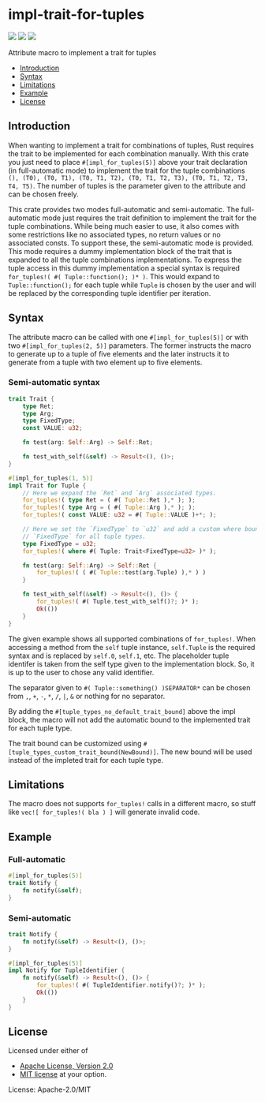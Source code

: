 # impl-trait-for-tuples

[![](https://docs.rs/impl-trait-for-tuples/badge.svg)](https://docs.rs/impl-trait-for-tuples/) [![](https://img.shields.io/crates/v/impl-trait-for-tuples.svg)](https://crates.io/crates/impl-trait-for-tuples) [![](https://img.shields.io/crates/d/impl-trait-for-tuples.png)](https://crates.io/crates/impl-trait-for-tuples)

Attribute macro to implement a trait for tuples

* [Introduction](#introduction)
* [Syntax](#syntax)
* [Limitations](#limitations)
* [Example](#example)
* [License](#license)

## Introduction

When wanting to implement a trait for combinations of tuples, Rust requires the trait to be implemented
for each combination manually. With this crate you just need to place `#[impl_for_tuples(5)]` above
your trait declaration (in full-automatic mode) to implement the trait for the tuple combinations
`(), (T0), (T0, T1), (T0, T1, T2), (T0, T1, T2, T3), (T0, T1, T2, T3, T4, T5)`. The number of tuples is the
parameter given to the attribute and can be chosen freely.

This crate provides two modes full-automatic and semi-automatic. The full-automatic mode just requires
the trait definition to implement the trait for the tuple combinations. While being much easier to
use, it also comes with some restrictions like no associated types, no return values or no associated
consts. To support these, the semi-automatic mode is provided. This mode requires a dummy implementation
block of the trait that is expanded to all the tuple combinations implementations. To express the
tuple access in this dummy implementation a special syntax is required `for_tuples!( #( Tuple::function(); )* )`.
This would expand to `Tuple::function();` for each tuple while `Tuple` is chosen by the user and will be
replaced by the corresponding tuple identifier per iteration.

## Syntax

The attribute macro can be called with one `#[impl_for_tuples(5)]` or with two `#[impl_for_tuples(2, 5)]`
parameters. The former instructs the macro to generate up to a tuple of five elements and the later instructs it
to generate from a tuple with two element up to five elements.

### Semi-automatic syntax

```rust
trait Trait {
    type Ret;
    type Arg;
    type FixedType;
    const VALUE: u32;

    fn test(arg: Self::Arg) -> Self::Ret;

    fn test_with_self(&self) -> Result<(), ()>;
}

#[impl_for_tuples(1, 5)]
impl Trait for Tuple {
    // Here we expand the `Ret` and `Arg` associated types.
    for_tuples!( type Ret = ( #( Tuple::Ret ),* ); );
    for_tuples!( type Arg = ( #( Tuple::Arg ),* ); );
    for_tuples!( const VALUE: u32 = #( Tuple::VALUE )+*; );

    // Here we set the `FixedType` to `u32` and add a custom where bound that forces the same
    // `FixedType` for all tuple types.
    type FixedType = u32;
    for_tuples!( where #( Tuple: Trait<FixedType=u32> )* );

    fn test(arg: Self::Arg) -> Self::Ret {
        for_tuples!( ( #( Tuple::test(arg.Tuple) ),* ) )
    }

    fn test_with_self(&self) -> Result<(), ()> {
        for_tuples!( #( Tuple.test_with_self()?; )* );
        Ok(())
    }
}

```

The given example shows all supported combinations of `for_tuples!`. When accessing a method from the
`self` tuple instance, `self.Tuple` is the required syntax and is replaced by `self.0`, `self.1`, etc.
The placeholder tuple identifer is taken from the self type given to the implementation block. So, it
is up to the user to chose any valid identifier.

The separator given to `#( Tuple::something() )SEPARATOR*` can be chosen from `,`, `+`, `-`,
`*`, `/`, `|`, `&` or nothing for no separator.

By adding the `#[tuple_types_no_default_trait_bound]` above the impl block, the macro will not add the
automatic bound to the implemented trait for each tuple type.

The trait bound can be customized using `#[tuple_types_custom_trait_bound(NewBound)]`.
The new bound will be used instead of the impleted trait for each tuple type.

## Limitations

The macro does not supports `for_tuples!` calls in a different macro, so stuff like
`vec![ for_tuples!( bla ) ]` will generate invalid code.

## Example

### Full-automatic

```rust
#[impl_for_tuples(5)]
trait Notify {
    fn notify(&self);
}

```

### Semi-automatic

```rust
trait Notify {
    fn notify(&self) -> Result<(), ()>;
}

#[impl_for_tuples(5)]
impl Notify for TupleIdentifier {
    fn notify(&self) -> Result<(), ()> {
        for_tuples!( #( TupleIdentifier.notify()?; )* );
        Ok(())
    }
}

```

## License
Licensed under either of
 * [Apache License, Version 2.0](http://www.apache.org/licenses/LICENSE-2.0)
 * [MIT license](http://opensource.org/licenses/MIT)
at your option.

License: Apache-2.0/MIT
